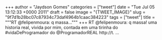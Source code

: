 
+++
author = "Jaydson Gomes"
categories = ["tweet"]
date = "Tue Jul 05 13:12:33 +0000 2011"
draft = false
image = "{TWEET_IMAGE}"
slug = "9f7d1b28bc07c87934c73daf4964b1caac384223"
tags = ["tweet"]
title = """RT @felipenmoura: q massa..."""
+++
RT @felipenmoura: q massa! uma historia real, vivida por mim, contada em uma tirinha do #vidaDeProgramador do @ProgramadorREAL http://t. ...
